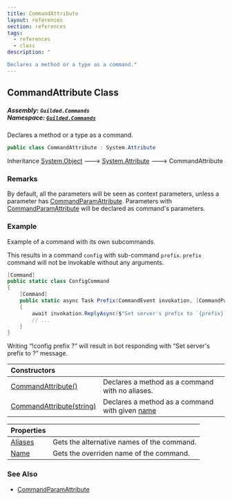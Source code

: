 ```yaml
---
title: CommandAttribute
layout: references
section: references
tags:
  - references
  - class
description: "

Declares a method or a type as a command."
---
```


## CommandAttribute Class
##### **Assembly:** `Guilded.Commands`<br/>**Namespace:** [`Guilded.Commands`](Guilded.Commands 'Guilded.Commands')

Declares a method or a type as a command.

```csharp
public class CommandAttribute : System.Attribute
```

Inheritance [System.Object](https://docs.microsoft.com/en-us/dotnet/api/System.Object 'System.Object') &#129106; [System.Attribute](https://docs.microsoft.com/en-us/dotnet/api/System.Attribute 'System.Attribute') &#129106; CommandAttribute

### Remarks
  
By default, all the parameters will be seen as context parameters, unless a parameter has [CommandParamAttribute](CommandParamAttribute 'Guilded.Commands.CommandParamAttribute'). Parameters with [CommandParamAttribute](CommandParamAttribute 'Guilded.Commands.CommandParamAttribute') will be declared as command's parameters.

### Example
  
Example of a command with its own subcommands.  
  
This results in a command `config` with sub-command `prefix`. `prefix` command will not be invokable without any arguments.  
  
```csharp  
[Command]  
public static class ConfigCommand  
{  
    [Command]  
    public static async Task Prefix(CommandEvent invokation, [CommandParam] string prefix)  
    {  
        await invokation.ReplyAsync($"Set server's prefix to `{prefix}`");  
        // ...  
    }  
}  
```  
  
Writing <q>!config prefix ?</q> will result in bot responding with <q>Set server's prefix to <c>?</c></q> message.

| Constructors | |
| :--- | :--- |
| [CommandAttribute()](CommandAttribute.CommandAttribute() 'Guilded.Commands.CommandAttribute.CommandAttribute()') | Declares a method as a command with no aliases. |
| [CommandAttribute(string)](CommandAttribute.CommandAttribute(string) 'Guilded.Commands.CommandAttribute.CommandAttribute(string)') | Declares a method as a command with given [name](CommandAttribute.CommandAttribute(string)#Guilded.Commands.CommandAttribute.CommandAttribute(string).name 'Guilded.Commands.CommandAttribute.CommandAttribute(string).name') |

| Properties | |
| :--- | :--- |
| [Aliases](CommandAttribute.Aliases 'Guilded.Commands.CommandAttribute.Aliases') | Gets the alternative names of the command. |
| [Name](CommandAttribute.Name 'Guilded.Commands.CommandAttribute.Name') | Gets the overriden name of the command. |

### See Also
- [CommandParamAttribute](CommandParamAttribute 'Guilded.Commands.CommandParamAttribute')